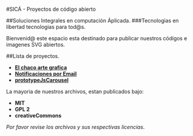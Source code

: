 #SICÁ - Proyectos de código abierto

##Soluciones Integrales en computación Áplicada.
###Tecnologias en libertad tecnologias para tod@s.

Bienvenid@ este espacio esta destinado para publicar nuestros códigos e imagenes SVG abiertos.

##Lista de proyectos.

 - [**El chaco arte grafica**](./el_chaco_arte_grafica/)
 - [**Notificaciones por Email**](./notificaciones_email/)
 - [**prototypeJsCarousel**](./prototypeJsCarousel/)

La mayoria de nuestros archivos, estan publicados bajo:

 - __MIT__
 - __GPL 2__
 - __creativeCommons__

_Por favor revise los archivos y sus respectivas licencias_.


